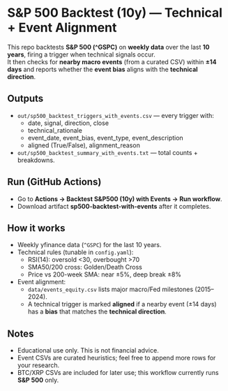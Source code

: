 # S&P 500 Backtest (10y) — Technical + Event Alignment

This repo backtests **S&P 500 (^GSPC)** on **weekly data** over the last **10 years**, firing a trigger when technical signals occur.  
It then checks for **nearby macro events** (from a curated CSV) within **±14 days** and reports whether the **event bias** aligns with the **technical direction**.

## Outputs
- `out/sp500_backtest_triggers_with_events.csv` — every trigger with:
  - date, signal, direction, close
  - technical_rationale
  - event_date, event_bias, event_type, event_description
  - aligned (True/False), alignment_reason
- `out/sp500_backtest_summary_with_events.txt` — total counts + breakdowns.

## Run (GitHub Actions)
- Go to **Actions → Backtest S&P500 (10y) with Events → Run workflow**.
- Download artifact **sp500-backtest-with-events** after it completes.

## How it works
- Weekly yfinance data (`^GSPC`) for the last 10 years.
- Technical rules (tunable in `config.yaml`):
  - RSI(14): oversold <30, overbought >70
  - SMA50/200 cross: Golden/Death Cross
  - Price vs 200-week SMA: near ±5%, deep break ±8%
- Event alignment:
  - `data/events_equity.csv` lists major macro/Fed milestones (2015–2024).
  - A technical trigger is marked **aligned** if a nearby event (±14 days) has a **bias** that matches the **technical direction**.

## Notes
- Educational use only. This is not financial advice.
- Event CSVs are curated heuristics; feel free to append more rows for your research.
- BTC/XRP CSVs are included for later use; this workflow currently runs **S&P 500** only.
